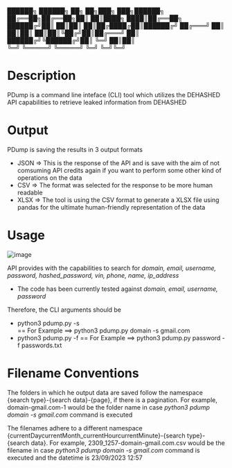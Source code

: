 ██████╗ ██████╗ ██╗   ██╗███╗   ███╗██████╗ 
██╔══██╗██╔══██╗██║   ██║████╗ ████║██╔══██╗
██████╔╝██║  ██║██║   ██║██╔████╔██║██████╔╝
██╔═══╝ ██║  ██║██║   ██║██║╚██╔╝██║██╔═══╝ 
██║     ██████╔╝╚██████╔╝██║ ╚═╝ ██║██║     
╚═╝     ╚═════╝  ╚═════╝ ╚═╝     ╚═╝╚═╝     
                                            

# Description
PDump is a command line inteface (CLI) tool which utilizes the DEHASHED API capabilities to retrieve leaked information from DEHASHED

# Output
PDump is saving the results in 3 output formats
 - JSON => This is the response of the API and is save with the aim of not comsuming API credits again if you want to perform some other kind of operations on the data
 - CSV => The format was selected for the response to be more human readable
 - XLSX => The tool is using the CSV format to generate a XLSX file using pandas for the ultimate human-friendly representation of the data

# Usage

![image](https://github.com/stavrosgns/PDump/assets/59849433/7a528e98-6c33-4df8-a3bc-246ab34858dc)

API provides with the capabilities to search for <i>domain, email, username, password, hashed_password, vin, phone, name, ip_address</i>
- The code has been currently tested against <i>domain, email, username, password</i>

Therefore, the CLI arguments should be
- python3 pdump.py <type> -s <search value> == For Example ==> python3 pdump.py domain -s gmail.com
- python3 pdump.py <type> -f <file of multiple value separated by new line> == For Example ==> python3 pdump.py password -f passwords.txt

# Filename Conventions
The folders in which he output data are saved follow the namespace {search type}-{search data}-{page}, if there is a pagination. For example, domain-gmail.com-1 would be the folder name in case <i>python3 pdump domain -s gmail.com</i> command is executed

The filenames adhere to a different namespace {currentDaycurrentMonth_currentHourcurrentMinute}-{search type}-{search data}. For example, 2309_1257-domain-gmail.com.csv would be the filename in case <i>python3 pdump domain -s gmail.com</i> command is executed and the datetime is 23/09/2023 12:57
